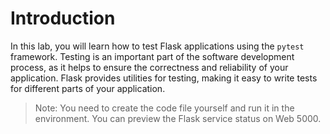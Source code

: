 # Introduction

In this lab, you will learn how to test Flask applications using the `pytest` framework. Testing is an important part of the software development process, as it helps to ensure the correctness and reliability of your application. Flask provides utilities for testing, making it easy to write tests for different parts of your application.

> Note: You need to create the code file yourself and run it in the environment. You can preview the Flask service status on Web 5000.
